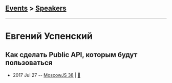 ## [Events](../README.md) > [Speakers](../speakers.md)
---

# Евгений Успенский

## Как сделать Public API, которым будут пользоваться
- 2017 Jul 27 -- [MoscowJS 38](https://www.youtube.com/watch?v=MB8kUojYljY)  | [:notebook:](https://cloud.mail.ru/public/MYgT/rUFNT3eoj)  
